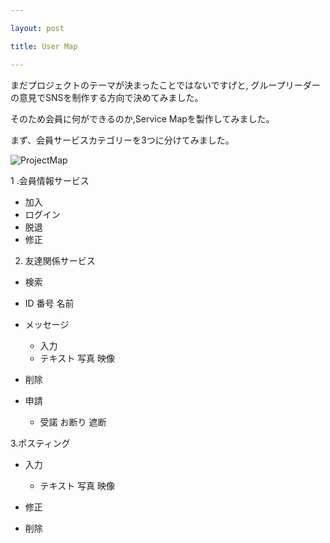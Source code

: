 ```yaml
---

layout: post

title: User Map

---
```


まだプロジェクトのテーマが決まったことではないですげと,
グループリーダーの意見でSNSを制作する方向で決めてみました。

そのため会員に何ができるのか,Service Mapを製作してみました。

まず、会員サービスカテゴリーを3つに分けてみました。


![ProjectMap]({{https://github.com/ELLINM/ellinm.github.io/master}}/images/ProjectMap2.jpg)


1 .会員情報サービス

+ 加入
+ ログイン
+ 脱退
+ 修正


2. 友達関係サービス

+ 検索
- ID
  番号
  名前


+ メッセージ
  - 入力
  - テキスト
    写真
    映像

+ 削除
+ 申請
  - 受諾
    お断り
    遮断


3.ポスティング

+ 入力
  - テキスト
    写真
    映像

+ 修正
+ 削除
